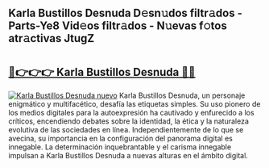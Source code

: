 ## Karla Bustillos Desnuda D𝚎sn𝚞dos filtr𝚊dos - Parts-Ye8 Vid𝚎os filtr𝚊dos - N𝚞evas f𝚘tos atr𝚊ctivas JtugZ

# <h2><a href="http://mbc11t.tromn.icu/?c=Karla+Bustillos+Desnuda">🔗👉👉👉 Karla Bustillos Desnuda 🔗🔗</a></h2>

[![Karla Bustillos Desnuda nuevo](https://i.imgur.com/pEAQMta.gif)](http://mbc11t.tromn.icu/?c=Karla+Bustillos+Desnuda)
Karla Bustillos Desnuda, un personaje enigmático y multifacético, desafía las etiquetas simples. Su uso pionero de los medios digitales para la autoexpresión ha cautivado y enfurecido a los críticos, encendiendo debates sobre la identidad, la ética y la naturaleza evolutiva de las sociedades en línea. Independientemente de lo que se avecina, su importancia en la configuración del panorama digital es innegable. La determinación inquebrantable y el carisma innegable impulsan a Karla Bustillos Desnuda a nuevas alturas en el ámbito digital.
